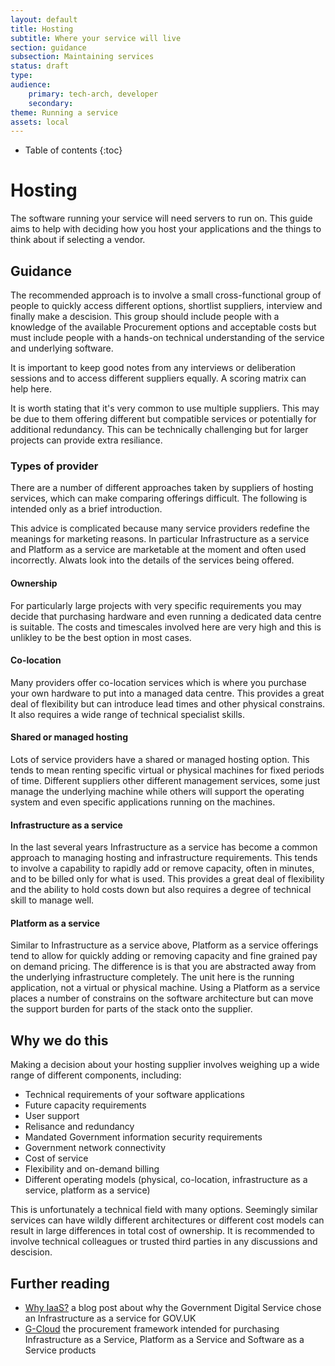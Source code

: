 ```yaml
---
layout: default
title: Hosting
subtitle: Where your service will live
section: guidance
subsection: Maintaining services
status: draft
type: 
audience: 
    primary: tech-arch, developer
    secondary:
theme: Running a service
assets: local
---
```


* Table of contents
{:toc}
    
# Hosting
The software running your service will need servers to run on. This
guide aims to help with deciding how you host your applications and the
things to think about if selecting a vendor.

## Guidance

The recommended approach is to involve a small cross-functional group of
people to quickly access different options, shortlist suppliers,
interview  and finally make a descision. This group should include people with a
knowledge of the available Procurement options and acceptable costs but
must include people with a hands-on technical understanding of the service and
underlying software.

It is important to keep good notes from any interviews or deliberation
sessions and to access different suppliers equally. A scoring matrix can
help here.

It is worth stating that it's very common to use multiple suppliers.
This may be due to them offering different but compatible services or
potentially for additional redundancy. This can be technically
challenging but for larger projects can provide extra resiliance.

### Types of provider

There are a number of different approaches taken by suppliers of hosting
services, which can make comparing offerings difficult. The following is
intended only as a brief introduction.

This advice is complicated because many service providers redefine the
meanings for marketing reasons. In particular Infrastructure as a
service and Platform as a service are marketable at the moment and often
used incorrectly. Alwats look into the details of the services being
offered.

#### Ownership

For particularly large projects with very specific requirements you may
decide that purchasing hardware and even running a dedicated data centre
is suitable. The costs and timescales involved here are very high and
this is unlikley to be the best option in most cases.

#### Co-location

Many providers offer co-location services which is where you purchase
your own hardware to put into a managed data centre. This provides a
great deal of flexibility but can introduce lead times and other
physical constrains. It also requires a wide range of technical
specialist skills. 

#### Shared or managed hosting

Lots of service providers have a shared or managed hosting option. This
tends to mean renting specific virtual or physical machines for fixed
periods of time. Different suppliers other different management
services, some just manage the underlying machine while others will
support the operating system and even specific applications running on
the machines.

#### Infrastructure as a service

In the last several years Infrastructure as a service has become a
common approach to managing hosting and infrastructure requirements.
This tends to involve a capability to rapidly add or remove capacity,
often in minutes, and to be billed only for what is used. This provides
a great deal of flexibility and the ability to hold costs down but also
requires a degree of technical skill to manage well. 

#### Platform as a service

Similar to Infrastructure as a service above, Platform as a service
offerings tend to allow for quickly adding or removing capacity and fine
grained pay on demand pricing. The difference is is that you are
abstracted away from the underlying infrastructure completely. The unit
here is the running application, not a virtual or physical machine.
Using a Platform as a service places a number of constrains on the
software architecture but can move the support burden for parts of the
stack onto the supplier.

## Why we do this

Making a decision about your hosting supplier involves weighing up a
wide range of different components, including:

* Technical requirements of your software applications
* Future capacity requirements
* User support
* Relisance and redundancy
* Mandated Government information security requirements
* Government network connectivity
* Cost of service
* Flexibility and on-demand billing
* Different operating models (physical, co-location, infrastructure as a service,
  platform as a service)

This is unfortunately a technical field with many options. Seemingly
similar services can have wildly different architectures or different
cost models can result in large differences in total cost of ownership.
It is recommended to involve technical colleagues or trusted third
parties in any discussions and descision.

## Further reading

* [Why IaaS?](http://digital.cabinetoffice.gov.uk/2012/09/25/why-iaas/)
  a blog post about why the Government Digital Service chose an
  Infrastructure as a service for GOV.UK
* [G-Cloud](http://gcloud.civilservice.gov.uk/) the procurement
  framework intended for purchasing Infrastructure as a Service,
  Platform as a Service and Software as a Service products